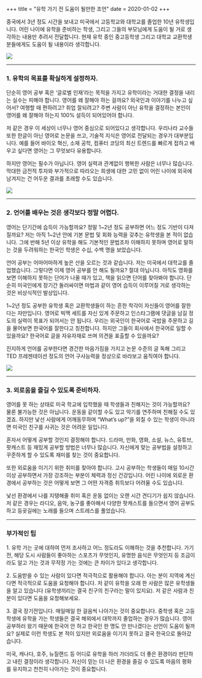 +++
title = "유학 가기 전 도움이 될만한 조언"
date = 2020-01-02
+++

중국에서 3년 정도 시간을 보내고 미국에서 고등학교와 대학교를 졸업한 10년 유학생입니다. 어린 나이에 유학을 준비하는 학생, 그리고 그들의 부모님에게 도움이 될 거로 생각하는 내용만 추려서 전달합니다. 현재 유학 중인 중고등학생 그리고 대학교 교환학생분들에게도 도움이 될 내용이라 생각합니다.

![](https://img1.daumcdn.net/thumb/R1280x0.fjpg/?fname=http%3A//t1.daumcdn.net/brunch/service/user/1Zjd/image/nwNolkexBrIqQtPxq_V_3jr2c9A.JPG)

---

### **1. 유학의 목표를 확실하게 설정하자.**

단순히 영어 공부 혹은 ‘글로벌 인재’라는 목적을 가지고 유학이라는 거대한 결정을 내리는 실수는 피해야 합니다. 영어를 왜 잘해야 하는 걸까요? 외국인과 이야기를 나누고 싶어서? 여행할 때 편하려고? 취업 잘되려고? 주변 사람이 아닌 유학을 결정하는 본인이 영어를 왜 잘해야 하는지 100% 설득이 되어있어야 합니다.

저 같은 경우 이 세상이 너무나 영어 중심으로 되어있다고 생각합니다. 우리나라 교수들 또한 한글이 아닌 영어로 논문을 쓰고, 기술적 지식은 영어로 전달되는 경우가 대부분입니다. 예를 들어 바이오 혁신, 소재 공학, 컴퓨터 코딩의 최신 트렌드를 빠르게 접하고 배우고 싶다면 영어는 그 무엇보다 유용합니다.

하지만 영어는 필수가 아닙니다. 영어 실력과 관계없이 행복한 사람은 너무나 많습니다. 막대한 금전적 투자와 부가적으로 따라오는 희생에 대한 고민 없이 어린 나이에 외국에 남겨지는 건 어두운 결과를 초래할 수도 있습니다.

![](https://img1.daumcdn.net/thumb/R1280x0.fjpg/?fname=http%3A//t1.daumcdn.net/brunch/service/user/1Zjd/image/Kcm8poD6yRb-8bi4LVKLvH0Judg.JPG)

---

### **2. 언어를 배우는 것은 생각보다 정말 어렵다.**

영어는 단기간에 습득이 가능할까요? 정말 1\~2년 정도 공부하면 어느 정도 기반이 다져질까요? 저는 아직 1\~2년 안에 기본 문법 및 회화 능력을 갖추는 유학생을 본 적이 없습니다. 그에 반해 5년 이상 유학을 해도 기본적인 문법조차 이해하지 못하며 영어로 말하는 것을 두려워하는 한국인 학생은 수십, 수백 명을 보았습니다.

언어 공부는 어마어마하게 높은 산을 오르는 것과 같습니다. 저는 미국에서 대학교를 졸업했습니다. 그렇다면 이제 영어 공부를 안 해도 될까요? 절대 아닙니다. 아직도 영화를 보면 이해하지 못하는 단어가 나올 때가 있고, 책을 읽으면 단어를 찾아봐야 합니다. 단순히 미국인에게 장기간 둘러싸이면 마법과 같이 영어 습득이 이루어질 거로 생각하는 것은 비상식적인 발상입니다.

1\~2년 정도 공부한 유학생 혹은 교환학생들이 하는 흔한 착각이 자신들이 영어를 잘한다는 자만입니다. 영어로 빅맥 세트를 자신 있게 주문하고 인스타그램에 댓글을 남길 정도의 실력이 목표가 되어서는 안 됩니다. 우리는 외국인이 한국어로 국밥을 주문하고 길을 물어보면 한국어를 잘한다고 칭찬합니다. 하지만 그들이 회사에서 한국어로 일할 수 있을까요? 한국어로 글을 자유자재로 쓰며 의견을 표출할 수 있을까요?

진지하게 언어를 공부한다면 경건한 마음가짐을 가지고 논문 수준의 글 독해 그리고 TED 프레젠테이션 정도의 언어 구사능력을 정상으로 바라보고 움직여야 합니다.

![](https://img1.daumcdn.net/thumb/R1280x0.fjpg/?fname=http%3A//t1.daumcdn.net/brunch/service/user/1Zjd/image/rA59_FFhGUco008Eq3oRq-Hh-dE.jpg)

---

### **3. 외로움을 즐길 수 있도록 준비하자.**

영어를 못 하는 상태로 미국 학교에 입학했을 때 학생들과 친해지는 것이 가능할까요? 물론 불가능한 것은 아닙니다. 운동을 같이할 수도 있고 악기를 연주하며 친해질 수도 있겠죠. 하지만 낯선 사람에게 어깨동무하며 “What’s up?”을 외칠 수 있는 학생이 아니라면 미국인 친구를 사귀는 것은 어려운 일입니다.

혼자서 어떻게 공부할 것인지 결정해야 합니다. 드라마, 만화, 영화, 소설, 뉴스, 유튜브, 팟캐스트 등 재밌게 공부할 방법은 너무나 많습니다. 자신에게 맞는 공부법을 설정하고 꾸준하게 할 수 있도록 재미를 찾는 것이 중요합니다.

또한 외로움을 이기기 위한 취미를 찾아야 합니다. 고시 공부하는 학생들이 매일 10시간 이상 공부하면서 가장 강조하는 부분이 체력과 정신 건강입니다. 어린 나이에 외로운 환경에서 공부하는 것은 어떻게 보면 그 어떤 자격증 취득보다 어려울 수도 있습니다.

낯선 환경에서 나를 지탱해줄 취미 혹은 운동 없이는 오랜 시간 견디기가 쉽지 않습니다. 저 같은 경우는 라디오, 음악, 농구를 좋아해서 다양한 팟캐스트를 들으면서 영어 공부도 하고 등굣길에는 노래를 들으며 스트레스를 풀었습니다.

---

### **부가적인 팁**

1\. 유학 가는 곳에 대하여 먼저 조사하고 어느 정도라도 이해하는 것을 추천합니다. 가기 전, 해당 도시 사람들이 좋아하는 스포츠가 무엇인지, 유명한 음식은 무엇인지 등 조금이라도 알고 가는 것과 무작정 가는 것에는 큰 차이가 있다고 생각합니다.

2\. 도움받을 수 있는 사람이 있다면 적극적으로 활용해야 합니다. 아는 분이 지역에 계신다면 적극적으로 도움을 요청해야 합니다. 저 같이 유학을 오래 한 사람은 많은 유학생들을 알고 있습니다 (유학생끼리는 결국 친구의 친구라는 말이 있지요). 저 같은 사람과 친분이 있다면 도움을 요청해보세요.

3\. 결국 장기전입니다. 매일매일 한 걸음씩 나아가는 것이 중요합니다. 중학생 혹은 고등학생에 유학을 가는 학생들은 결국 해외에서 대학까지 졸업하는 경우가 많습니다. 영어 공부하러 왔기 때문에 한국어 안 하고 한국인 한 명도 안 만나겠다는 선언이 도움이 될까요? 실제로 이런 학생도 본 적이 있지만 외로움을 이기지 못하고 결국 한국으로 돌아갔습니다.

미국, 캐나다, 호주, 뉴질랜드 등 어디로 유학을 하러 가더라도 더 좋은 환경이라 판단하고 내린 결정이라 생각합니다. 자신이 믿는 더 나은 환경을 즐길 수 있도록 마음의 평화를 유지하고 천천히 나아가는 것이 중요합니다.